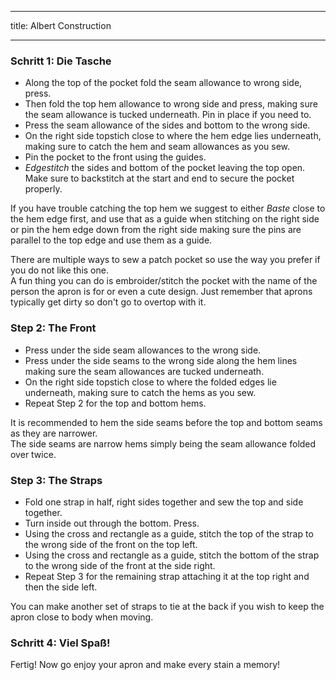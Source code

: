***

title: Albert Construction

***

### Schritt 1: Die Tasche

- Along the top of the pocket fold the seam allowance to wrong side, press.
- Then fold the top hem allowance to wrong side and press, making sure the seam allowance is tucked underneath. Pin in place if you need to.
- Press the seam allowance of the sides and bottom to the wrong side.
- On the right side topstich close to where the hem edge lies underneath, making sure to catch the hem and seam allowances as you sew.
- Pin the pocket to the front using the guides.
- _Edgestitch_ the sides and bottom of the pocket leaving the top open. Make sure to backstitch at the start and end to secure the pocket properly.

<Tip>

If you have trouble catching the top hem we suggest to either _Baste_ close to the hem edge first, and use that as a guide when stitching on the right side or pin the hem edge down from the right side making sure the pins are parallel to the top edge and use them as a guide.

</Tip>

<Note>

There are multiple ways to sew a patch pocket so use the way you prefer if you do not like this one.\
A fun thing you can do is embroider/stitch the pocket with the name of the person the apron is for or even a cute design. Just remember that aprons typically get dirty so don't go to overtop with it.

</Note>

### Step 2: The Front

- Press under the side seam allowances to the wrong side.
- Press under the side seams to the wrong side along the hem lines making sure the seam allowances are tucked underneath.
- On the right side topstich close to where the folded edges lie underneath, making sure to catch the hems as you sew.
- Repeat Step 2 for the top and bottom hems.

<Note>

It is recommended to hem the side seams before the top and bottom seams as they are narrower.\
The side seams are narrow hems simply being the seam allowance folded over twice.

</Note>

### Step 3: The Straps

- Fold one strap in half, right sides together and sew the top and side together.
- Turn inside out through the bottom. Press.
- Using the cross and rectangle as a guide, stitch the top of the strap to the wrong side of the front on the top left.
- Using the cross and rectangle as a guide, stitch the bottom of the strap to the wrong side of the front at the side right.
- Repeat Step 3 for the remaining strap attaching it at the top right and then the side left.

<Note>

You can make another set of straps to tie at the back if you wish to keep the apron close to body when moving.

</Note>

### Schritt 4: Viel Spaß!

Fertig! Now go enjoy your apron and make every stain a memory!
